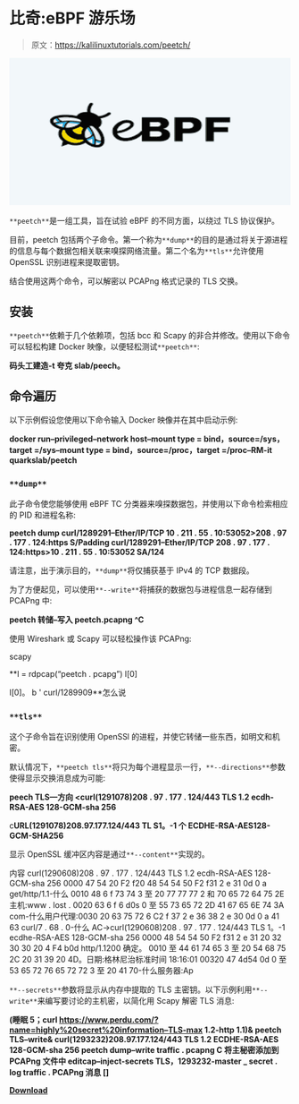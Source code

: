 # 比奇:eBPF 游乐场

> 原文：<https://kalilinuxtutorials.com/peetch/>

[![](img/f905dcfd51491ef5f09a9d6c5544b5fa.png)](https://blogger.googleusercontent.com/img/b/R29vZ2xl/AVvXsEgIw_UrY01UOQImtEy8bNJyBq1jPMXq3w_9BklG1vQbmRzsnuMSyWuQlARzDY7VTh-fLtMh_0qyx4TSAihLO_EscyiYtEB2hefdhMNztqBE78YK3F-DI_vlO6IRlLxeTyeqiigNDZydpRS4YS4lforN8jLvLd5BCbMzcqd5asFvoljog52YZRM_R6fr/s728/download%20(1).png)

`**peetch**`是一组工具，旨在试验 eBPF 的不同方面，以绕过 TLS 协议保护。

目前，peetch 包括两个子命令。第一个称为`**dump**`的目的是通过将关于源进程的信息与每个数据包相关联来嗅探网络流量。第二个名为`**tls**`允许使用 OpenSSL 识别进程来提取密钥。

结合使用这两个命令，可以解密以 PCAPng 格式记录的 TLS 交换。

## 安装

`**peetch**`依赖于几个依赖项，包括 bcc 和 Scapy 的非合并修改。使用以下命令可以轻松构建 Docker 映像，以便轻松测试`**peetch**`:

**码头工建造-t 夸克 slab/peech。**

## 命令遍历

以下示例假设您使用以下命令输入 Docker 映像并在其中启动示例:

**docker run–privileged–network host–mount type = bind，source=/sys，target =/sys–mount type = bind，source=/proc，target =/proc–RM-it quarkslab/peetch**

### `**dump**`

此子命令使您能够使用 eBPF TC 分类器来嗅探数据包，并使用以下命令检索相应的 PID 和进程名称:

**peetch dump
curl/1289291–Ether/IP/TCP 10 . 211 . 55 . 10:53052>208 . 97 . 177 . 124:https S/Padding
curl/1289291–Ether/IP/TCP 208 . 97 . 177 . 124:https>10 . 211 . 55 . 10:53052 SA/124**

请注意，出于演示目的，`**dump**`将仅捕获基于 IPv4 的 TCP 数据段。

为了方便起见，可以使用`**--write**`将捕获的数据包与进程信息一起存储到 PCAPng 中:

**peetch 转储–写入 peetch.pcapng
^C**

使用 Wireshark 或 Scapy 可以轻松操作该 PCAPng:

scapy

**l = rdpcap(“peetch . pcapg”)
l[0]
>>>
l[0]。
b ' curl/1289909**怎么说

### `**tls**`

这个子命令旨在识别使用 OpenSSl 的进程，并使它转储一些东西，如明文和机密。

默认情况下，`**peetch tls**`将只为每个进程显示一行，`**--directions**`参数使得显示交换消息成为可能:

**peech TLS—方向
<curl(1291078)208 . 97 . 177 . 124/443 TLS 1.2 ecdh-RSA-AES 128-GCM-sha 256**

c**URL(1291078)208.97.177.124/443 TL S1。-1 个 ECDHE-RSA-AES128-GCM-SHA256**

显示 OpenSSL 缓冲区内容是通过`**--content**`实现的。

内容
curl(1290608)208 . 97 . 177 . 124/443 TLS 1.2 ecdh-RSA-AES 128-GCM-sha 256 0000 47 54 20 F2 f20 48 54 54 50 F2 f31 2 e 31 0d 0 a get/http/1.1-什么 0010 48 6 f 73 74 3 至 20 77 77 77 2 和 70 65 72 64 75 2E 主机:www . lost . 0020 63 6 f 6 d0s 0 至 55 73 65 72 2D 41 67 65 6E 74 3A com-什么用户代理:0030 20 63 75 72 6 C2 f 37 2 e 36 38 2 e 30 0d 0 a 41 63 curl/7 . 68 . 0-什么 AC->curl(1290608)208 . 97 . 177 . 124/443 TLS 1。-1 ecdhe-RSA-AES 128-GCM-sha 256
0000 48 54 54 50 F2 f31 2 e 31 20 32 30 30 20 4 F4 b0d http/1.1200 确定。
0010 至 44 61 74 65 3 至 20 54 68 75 2C 20 31 39 20 4D。日期:格林尼治标准时间 18:16:01
00320 47 4d54 0d 0 至 53 65 72 76 65 72 72 3 至 20 41 70-什么服务器:Ap

`**--secrets**`参数将显示从内存中提取的 TLS 主密钥。以下示例利用`**--write**`来编写要讨论的主机密，以简化用 Scapy 解密 TLS 消息:

**(睡眠 5；curl https://www.perdu.com/?name=highly%20secret%20information–TLS-max 1.2-http 1.1)&
peetch TLS–write&
curl(1293232)208.97.177.124/443 TLS 1.2 ECDHE-RSA-AES 128-GCM-sha 256
peetch dump–write traffic . pcapng
C
将主秘密添加到 PCAPng 文件中
editcap–inject-secrets TLS，1293232-master _ secret . log traffic . PCAPng 消息
[]**

[**Download**](https://github.com/quarkslab/peetch)